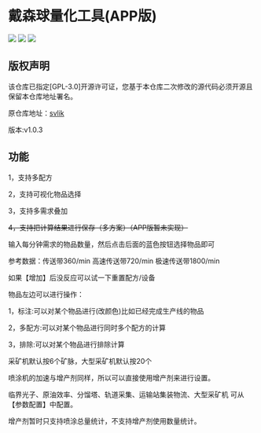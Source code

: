 # 戴森球量化工具(APP版)

![](https://img.shields.io/badge/author-Gaozih-%2366ccff)
![](https://img.shields.io/github/license/Gzh0821/DysonSphereProgramTool)
![](https://img.shields.io/github/stars/Gzh0821/DysonSphereProgramTool)

## 版权声明

该仓库已指定[GPL-3.0]开源许可证，您基于本仓库二次修改的源代码必须开源且保留本仓库地址署名。

原仓库地址：[svlik](https://gitee.com/svlik/DysonSphereProgramTool)

版本:v1.0.3

## 功能

1，支持多配方

2，支持可视化物品选择

3，支持多需求叠加

~~4，支持把计算结果进行保存（多方案）（APP版暂未实现）~~

输入每分钟需求的物品数量，然后点击后面的蓝色按钮选择物品即可

参考数据：传送带360/min 高速传送带720/min 极速传送带1800/min

如果【增加】后没反应可以试一下重置配方/设备

物品左边可以进行操作：

1，标注:可以对某个物品进行(改颜色)比如已经完成生产线的物品

2，多配方:可以对某个物品进行同时多个配方的计算

3，排除:可以对某个物品进行排除计算

采矿机默认按6个矿脉，大型采矿机默认按20个

喷涂机的加速与增产剂同样，所以可以直接使用增产剂来进行设置。

临界光子、原油效率、分馏塔、轨道采集、运输站集装物流、大型采矿机 可从【参数配置】中配置。

增产剂暂时只支持喷涂总量统计，不支持增产剂使用数量统计。
